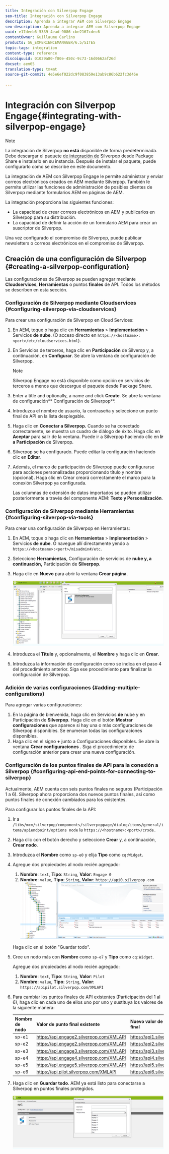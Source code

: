 ```yaml
---
title: Integración con Silverpop Engage
seo-title: Integración con Silverpop Engage
description: Aprenda a integrar AEM con Silverpop Engage
seo-description: Aprenda a integrar AEM con Silverpop Engage
uuid: e17deeb6-5339-4ead-9086-cbe2167cdec6
contentOwner: Guillaume Carlino
products: SG_EXPERIENCEMANAGER/6.5/SITES
topic-tags: integration
content-type: reference
discoiquuid: 01029a80-f80e-450c-9c73-16d0662af26d
docset: aem65
translation-type: tm+mt
source-git-commit: 4e5e6ef022dc9f083859e13ab9c86b622fc3d46e

---
```



# Integración con Silverpop Engage{#integrating-with-silverpop-engage}

>[!NOTE]
>
>La integración de Silverpop **no está** disponible de forma predeterminada. Debe descargar el paquete [de integración de](https://www.adobeaemcloud.com/content/marketplace/marketplaceProxy.html?packagePath=/content/companies/public/adobe/packages/aem620/product/cq-mcm-integrations-silverpop-content) Silverpop desde Package Share e instalarlo en su instancia. Después de instalar el paquete, puede configurarlo como se describe en este documento.

La integración de AEM con Silverpop Engage le permite administrar y enviar correos electrónicos creados en AEM mediante Silverpop. También le permite utilizar las funciones de administración de posibles clientes de Silverpop mediante formularios AEM en páginas de AEM.

La integración proporciona las siguientes funciones:

* La capacidad de crear correos electrónicos en AEM y publicarlos en Silverpop para su distribución.
* La capacidad de definir la acción de un formulario AEM para crear un suscriptor de Silverpop.

Una vez configurado el compromiso de Silverpop, puede publicar newsletters o correos electrónicos en el compromiso de Silverpop.

## Creación de una configuración de Silverpop {#creating-a-silverpop-configuration}

Las configuraciones de Silverpop se pueden agregar mediante **Cloudservices**, **Herramientas** o puntos **finales** de API. Todos los métodos se describen en esta sección.

### Configuración de Silverpop mediante Cloudservices {#configuring-silverpop-via-cloudservices}

Para crear una configuración de Silverpop en Cloud Services:

1. En AEM, toque o haga clic en **Herramientas** > **Implementación** > Servicios **de nube**. (O acceso directo en `https://<hostname>:<port>/etc/cloudservices.html`).
1. En Servicios de terceros, haga clic en **Participación** de Silverop y, a continuación, en **Configurar**. Se abre la ventana de configuración de Silverpop.

   >[!NOTE]
   >
   >Silverpop Engage no está disponible como opción en servicios de terceros a menos que descargue el paquete desde Package Share.

1. Enter a title and optionally, a name and click **Create**. Se abre la ventana de configuración** Configuración de Silverpop**.
1. Introduzca el nombre de usuario, la contraseña y seleccione un punto final de API en la lista desplegable.
1. Haga clic en **Conectar a Silverpop.** Cuando se ha conectado correctamente, se muestra un cuadro de diálogo de éxito. Haga clic en **Aceptar** para salir de la ventana. Puede ir a Silverpop haciendo clic en **Ir a Participación** de Silverpop.
1. Silverpop se ha configurado. Puede editar la configuración haciendo clic en **Editar**.
1. Además, el marco de participación de Silverpop puede configurarse para acciones personalizadas proporcionando título y nombre (opcional). Haga clic en Crear creará correctamente el marco para la conexión Silverpop ya configurada.

   Las columnas de extensión de datos importados se pueden utilizar posteriormente a través del componente AEM: **Texto y Personalización**.

### Configuración de Silverpop mediante Herramientas {#configuring-silverpop-via-tools}

Para crear una configuración de Silverpop en Herramientas:

1. En AEM, toque o haga clic en **Herramientas** > **Implementación** > Servicios **de nube**. O navegue allí directamente yendo a `https://<hostname>:<port>/misadmin#/etc`.
1. Seleccione **Herramientas**, Configuración de servicios de **nube y, a continuación,** Participación de **Silverpop**.
1. Haga clic en **Nuevo** para abrir la ventana **Crear página**.

   ![climage_1-6](assets/chlimage_1-6.jpeg)

1. Introduzca el **Título** y, opcionalmente, el **Nombre** y haga clic en **Crear**.
1. Introduzca la información de configuración como se indica en el paso 4 del procedimiento anterior. Siga ese procedimiento para finalizar la configuración de Silverpop.

### Adición de varias configuraciones {#adding-multiple-configurations}

Para agregar varias configuraciones:

1. En la página de bienvenida, haga clic en Servicios **de** nube y en Participación de **Silverpop**. Haga clic en el botón **Mostrar configuraciones** que aparece si hay una o más configuraciones de Silverpop disponibles. Se enumeran todas las configuraciones disponibles.
1. Haga clic en el signo **+** junto a Configuraciones disponibles. Se abre la ventana **Crear configuraciones** . Siga el procedimiento de configuración anterior para crear una nueva configuración.

### Configuración de los puntos finales de API para la conexión a Silverpop {#configuring-api-end-points-for-connecting-to-silverpop}

Actualmente, AEM cuenta con seis puntos finales no seguros (Participación 1 a 6). Silverpop ahora proporciona dos nuevos puntos finales, así como puntos finales de conexión cambiados para los existentes.

Para configurar los puntos finales de la API:

1. Ir a `/libs/mcm/silverpop/components/silverpoppage/dialog/items/general/items/apiendpoint/options node` la `https://<hostname>:<port>/crxde.`
1. Haga clic con el botón derecho y seleccione **Crear** y, a continuación, **Crear nodo**.
1. Introduzca el **Nombre** como `sp-e0` y elija **Tipo** como `cq:Widget`.
1. Agregue dos propiedades al nodo recién agregado:

   1. **Nombre**: `text`, **Tipo**: `String`, **Valor**: `Engage 0`
   1. **Nombre**: `value`, **Tipo**: `String`, **Valor**: `https://api0.silverpop.com`
   ![chlimage_1-42](assets/chlimage_1-42.png)

   Haga clic en el botón &quot;Guardar todo&quot;.

1. Cree un nodo más con **Nombre** como `sp-e7` y **Tipo** como `cq:Widget`.

   Agregue dos propiedades al nodo recién agregado:

   1. **Nombre**: `text`, **Tipo**: `String`, **Valor**: `Pilot`
   1. **Nombre**: `value`, **Tipo**: `String`, **Valor**: `https://apipilot.silverpop.com/XMLAPI`

1. Para cambiar los puntos finales de API existentes (Participación del 1 al 6), haga clic en cada uno de ellos uno por uno y sustituya los valores de la siguiente manera:

   | **Nombre de nodo** | **Valor de punto final existente** | **Nuevo valor de punto final** |
   |---|---|---|
   | sp-e1 | https://api.engage2.silverpop.com/XMLAPI | https://api1.silverpop.com |
   | sp-e2 | https://api.engage2.silverpop.com/XMLAPI | https://api2.silverpop.com |
   | sp-e3 | https://api.engage3.silverpop.com/XMLAPI | https://api3.silverpop.com |
   | sp-e4 | https://api.engage4.silverpop.com/XMLAPI | https://api4.silverpop.com |
   | sp-e5 | https://api.engage5.silverpop.com/XMLAPI | https://api5.silverpop.com |
   | sp-e6 | https://api.pilot.silverpop.com/XMLAPI | https://api6.silverpop.com |

1. Haga clic en **Guardar todo**. AEM ya está listo para conectarse a Silverpop en puntos finales protegidos.

   ![climage_1-7](assets/chlimage_1-7.jpeg)

